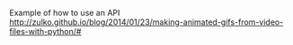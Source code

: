 


Example of how to use an API
http://zulko.github.io/blog/2014/01/23/making-animated-gifs-from-video-files-with-python/#
